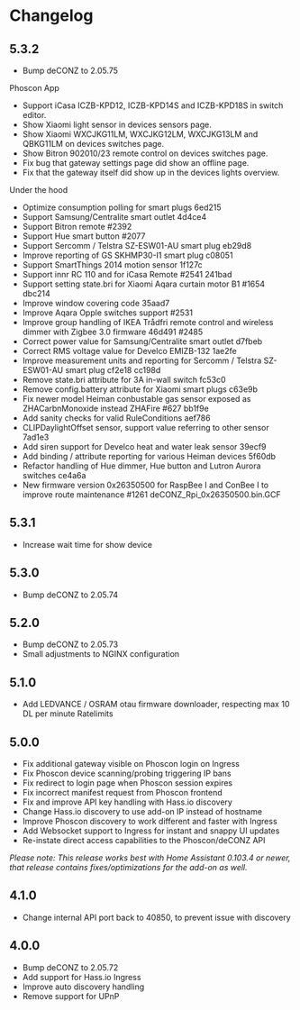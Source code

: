 # Changelog

## 5.3.2

- Bump deCONZ to 2.05.75

Phoscon App

- Support iCasa ICZB-KPD12, ICZB-KPD14S and ICZB-KPD18S in switch editor.
- Show Xiaomi light sensor in devices sensors page.
- Show Xiaomi WXCJKG11LM, WXCJKG12LM, WXCJKG13LM and QBKG11LM on devices switches page.
- Show Bitron 902010/23 remote control on devices switches page.
- Fix bug that gateway settings page did show an offline page.
- Fix that the gateway itself did show up in the devices lights overview.

Under the hood

- Optimize consumption polling for smart plugs 6ed215
- Support Samsung/Centralite smart outlet 4d4ce4
- Support Bitron remote #2392
- Support Hue smart button #2077
- Support Sercomm / Telstra SZ-ESW01-AU smart plug eb29d8
- Improve reporting of GS SKHMP30-I1 smart plug c08051
- Support SmartThings 2014 motion sensor 1f127c
- Support innr RC 110 and for iCasa Remote #2541 241bad
- Support setting state.bri for Xiaomi Aqara curtain motor B1 #1654 dbc214
- Improve window covering code 35aad7
- Improve Aqara Opple switches support #2531
- Improve group handling of IKEA Trådfri remote control and wireless dimmer with Zigbee 3.0 firmware 46d491 #2485
- Correct power value for Samsung/Centralite smart outlet d7fbeb
- Correct RMS voltage value for Develco EMIZB-132 1ae2fe
- Improve measurement units and reporting for Sercomm / Telstra SZ-ESW01-AU smart plug cf2e18 cc198d
- Remove state.bri attribute for 3A in-wall switch fc53c0
- Remove config.battery attribute for Xiaomi smart plugs c63e9b
- Fix newer model Heiman conbustable gas sensor exposed as ZHACarbnMonoxide instead ZHAFire #627 bb1f9e
- Add sanity checks for valid RuleConditions aef786
- CLIPDaylightOffset sensor, support value referring to other sensor 7ad1e3
- Add siren support for Develco heat and water leak sensor 39ecf9
- Add binding / attribute reporting for various Heiman devices 5f60db
- Refactor handling of Hue dimmer, Hue button and Lutron Aurora switches ce4a6a
- New firmware version 0x26350500 for RaspBee I and ConBee I to improve route maintenance #1261 deCONZ_Rpi_0x26350500.bin.GCF

## 5.3.1

- Increase wait time for show device

## 5.3.0

- Bump deCONZ to 2.05.74

## 5.2.0

- Bump deCONZ to 2.05.73
- Small adjustments to NGINX configuration

## 5.1.0

- Add LEDVANCE / OSRAM otau firmware downloader, respecting max 10 DL per minute Ratelimits

## 5.0.0

- Fix additional gateway visible on Phoscon login on Ingress
- Fix Phoscon device scanning/probing triggering IP bans
- Fix redirect to login page when Phoscon session expires
- Fix incorrect manifest request from Phoscon frontend
- Fix and improve API key handling with Hass.io discovery
- Change Hass.io discovery to use add-on IP instead of hostname
- Improve Phoscon discovery to work different and faster with Ingress
- Add Websocket support to Ingress for instant and snappy UI updates
- Re-instate direct access capabilities to the Phoscon/deCONZ API

_Please note: This release works best with Home Assistant 0.103.4 or newer,
that release contains fixes/optimizations for the add-on as well._

## 4.1.0

- Change internal API port back to 40850, to prevent issue with discovery

## 4.0.0

- Bump deCONZ to 2.05.72
- Add support for Hass.io Ingress
- Improve auto discovery handling
- Remove support for UPnP
